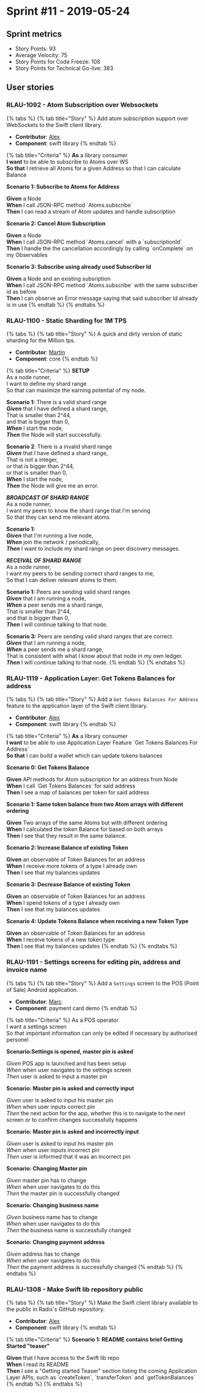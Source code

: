 # Sprint \#11 - 2019-05-24

## Sprint metrics

* Story Points: 93
* Average Velocity: 75
* Story Points for Code Freeze: 108
* Story Points for Technical Go-live: 383

## User stories

### RLAU-1092 - Atom Subscription over Websockets

{% tabs %}
{% tab title="Story" %}
Add atom subscription support over WebSockets to the Swift client library.

* **Contributor**: [Alex](https://github.com/Sajjon)
* **Component**: swift library
{% endtab %}

{% tab title="Criteria" %}
**As** a library consumer  
 **I want** to be able to subscribe to Atoms over WS  
 **So that** I retrieve all Atoms for a given Address so that I can calculate Balance

**Scenario 1: Subscribe to Atoms for Address**

**Given** a Node  
 **When** I call JSON-RPC method \`Atoms.subscribe\`  
 **Then** I can read a stream of Atom updates and handle subscription

**Scenario 2: Cancel Atom Subscription**

**Given** a Node  
 **When** I call JSON-RPC method \`Atoms.cancel\` with a \`subscriptionId\`  
 **Then** I handle the the cancellation accordingly by calling \`onComplete\` on my Observables

**Scenario 3: Subscribe using already used Subscriber Id**

**Given** a Node and an existing subsription  
 **When** I call JSON-RPC method \`Atoms.subscribe\` with the same subscriber id as before  
 **Then** I can observe an Error message saying that said subscriber Id already is in use
{% endtab %}
{% endtabs %}

### RLAU-1100 - Static Sharding for 1M TPS

{% tabs %}
{% tab title="Story" %}
A quick and dirty version of static sharding for the Million tps.

* **Contributor**: [Martin](https://github.com/mpsandiford)
* **Component**: core
{% endtab %}

{% tab title="Criteria" %}
**SETUP**  
 As a node runner,  
 I want to define my shard range  
 So that can maximize the earning potential of my node.

**Scenario 1:** There is a valid shard range  
 _**Given**_ ‌that I have defined a shard range,  
 That is smaller than 2^44,  
 and that is bigger than 0,  
 _**When**_ ‌I start the node,  
 _**Then**_ ‌the Node will start successfully.

**Scenario 2**: There is a invalid shard range  
 _**Given**_ ‌that I have defined a shard range,  
 That is not a integer,  
 or that is bigger than 2^44,  
 or that is smaller than 0,  
 _**When**_ ‌I start the node,  
 _**Then**_ ‌the Node will give me an error.

_**BROADCAST OF SHARD RANGE**_  
 As a node runner,  
 I want my peers to know the shard range that I'm serving  
 So that they can send me relevant atoms

**Scenario 1:**  
 _**Given**_ ‌that I'm running a live node,  
 _**When**_ ‌join the network / periodically,  
 _**Then**_ ‌I want to include my shard range on peer discovery messages.

_**RECEIVAL OF SHARD RANGE**_  
 As a node runner,  
 I want my peers to be sending correct shard ranges to me,  
 So that I can deliver relevant atoms to them.

**Scenario 1:** Peers are sending valid shard ranges  
 _**Given**_ ‌that I am running a node,  
 _**When**_ ‌a peer sends me a shard range,  
 That is smaller than 2^44,  
 and that is bigger than 0,  
 _**Then**_ ‌I will continue talking to that node.

**Scenario 3:** Peers are sending valid shard ranges that are correct.  
 _**Given**_ ‌that I am running a node,  
 _**When**_ ‌a peer sends me a shard range,  
 That is consistent with what I know about that node in my own ledger.  
 _**Then**_ ‌I will continue talking to that node.
{% endtab %}
{% endtabs %}

### RLAU-1119 - Application Layer: Get Tokens Balances for address

{% tabs %}
{% tab title="Story" %}
Add a `Get Tokens Balances For Address` feature to the application layer of the Swift client library.

* **Contributor**: [Alex](https://github.com/Sajjon)
* **Component**: swift library
{% endtab %}

{% tab title="Criteria" %}
**As** a library consumer  
 **I want** to be able to use Application Layer Feature \`Get Tokens Balances For Address\`  
 **So that** I can build a wallet which can update tokens balances

**Scenario 0: Get Tokens Balance**

**Given** API methods for Atom subscription for an address from Node  
 **When** I call \`Get Tokens Balances\` for said address  
 **Then** I see a map of balances per token for said address

**Scenario 1: Same token balance from two Atom arrays with different ordering**

**Given** Two arrays of the same Atoms but with different ordering  
 **When** I calculated the token Balance for based on both arrays  
 **Then** I see that they result in the same balance.

**Scenario 2: Increase Balance of existing Token**

**Given** an observable of Token Balances for an address  
 **When** I receive more tokens of a type I already own  
 **Then** I see that my balances updates

**Scenario 3: Decrease Balance of existing Token**

**Given** an observable of Token Balances for an address  
 **When** I spend tokens of a type I already own  
 **Then** I see that my balances updates

**Scenario 4: Update Tokens Balance when receiving a new Token Type**

**Given** an observable of Token Balances for an address  
 **When** I receive tokens of a new token type  
 **Then** I see that my balances updates
{% endtab %}
{% endtabs %}

### RLAU-1191 - Settings screens for editing pin, address and invoice name

{% tabs %}
{% tab title="Story" %}
Add a `Settings` screen to the POS \(Point of Sale\) Android application.

* **Contributor**: [Marc](https://github.com/MarcRubio)
* **Component**: payment card demo
{% endtab %}

{% tab title="Criteria" %}
As a POS operator  
 I want a settings screen  
 So that important information can only be edited if necessary by authorised personel

**Scenario:Settings is opened, master pin is asked**

_Given_ POS app is launched and has been setup  
 _When_ when user navigates to the settings screen  
 _Then_ user is asked to input a master pin

**Scenario: Master pin is asked and correctly input**

_Given_ user is asked to input his master pin  
 _When_ when user inputs correct pin  
 _Then_ the next action for the app, whether this is to navigate to the next screen or to confirm changes successfully happens

**Scenario: Master pin is asked and incorrectly input**

_Given_ user is asked to input his master pin  
 _When_ when user inputs incorrect pin  
 _Then_ user is informed that it was an incorrect pin

**Scenario: Changing Master pin**

_Given_ master pin has to change  
 _When_ when user navigates to do this  
 _Then_ the master pin is successfully changed

**Scenario: Changing business name**

_Given_ business name has to change  
 _When_ when user navigates to do this  
 _Then_ the business name is successfully changed

**Scenario: Changing payment address**

_Given_ address has to change  
 _When_ when user navigates to do this  
 _Then_ the payment address is successfully changed
{% endtab %}
{% endtabs %}

### RLAU-1308 - Make Swift lib repository public

{% tabs %}
{% tab title="Story" %}
Make the Swift client library available to the public in Radix's GitHub repository.

* **Contributor**: [Alex](https://github.com/Sajjon)
* **Component**: swift library
{% endtab %}

{% tab title="Criteria" %}
**Scenario 1: README contains brief Getting Started "teaser"**

**Given** that I have access to the Swift lib repo  
 **When** I read its README  
 **Then** I see a "Getting started Teaser" section listing the coming Application Layer APIs, such as \`createToken\`, \`transferToken\` and \`getTokenBalances\`
{% endtab %}
{% endtabs %}

